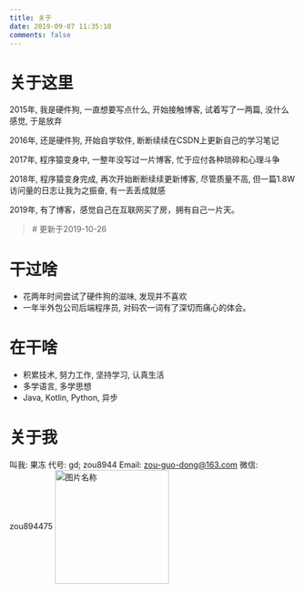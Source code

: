 ```yaml
---
title: 关于
date: 2019-09-07 11:35:10
comments: false
---
```

# 关于这里
2015年, 我是硬件狗, 一直想要写点什么, 开始接触博客, 试着写了一两篇, 没什么感觉, 于是放弃


2016年, 还是硬件狗, 开始自学软件, 断断续续在CSDN上更新自己的学习笔记


2017年, 程序猿变身中, 一整年没写过一片博客, 忙于应付各种琐碎和心理斗争


2018年, 程序猿变身完成, 再次开始断断续续更新博客, 尽管质量不高, 但一篇1.8W访问量的日志让我为之振奋, 有一丢丢成就感


2019年, 有了博客，感觉自己在互联网买了房，拥有自己一片天。
> \# 更新于2019-10-26

# 干过啥
- 花两年时间尝试了硬件狗的滋味, 发现并不喜欢
- 一年半外包公司后端程序员, 对码农一词有了深切而痛心的体会。

# 在干啥
- 积累技术, 努力工作, 坚持学习, 认真生活
- 多学语言, 多学思想
- Java, Kotlin, Python, 异步

# 关于我
叫我: 果冻
代号: gd; zou8944
Email: zou-guo-dong@163.com
微信: zou894475
<img src="/img/mycard.jpg" width = "200" height = "200" alt="图片名称" align="center">
